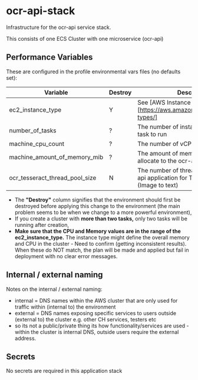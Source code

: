 # ocr-api-stack

Infrastructure for the ocr-api service stack.

This consists of one ECS Cluster with one microservice (ocr-api)

## Performance Variables

These are configured in the profile environmental vars files (no defaults set):

|     Variable                   | Destroy | Description                                                                       |
|---                             |--- |---                                                                                |
| ec2_instance_type              | Y | See [AWS Instance Types)[https://aws.amazon.com/ec2/instance-types/]              |
| number_of_tasks                | ? | The number of instances of the ocr-api task to run                                |
| machine_cpu_count              | ? | The number of vCPUs the ocr-api uses.                                             |
| machine_amount_of_memory_mib   | ? | The amount of memory in MiB to allocate to the ocr-api.                                  |
| ocr_tesseract_thread_pool_size | N | The number of threads used in the ocr-api application for Tesseract processing (Image to text) |

- The **"Destroy"** column signifies that the environment should first be destroyed before applying this change to the environment (the main problem seems to be when we change to a more powerful environment),
- If you create a cluster with **more than two tasks,** only two tasks will be running after creation,
- **Make sure that the CPU and Memory values are in the range of the ec2_instance_type.**  The instance type might define the overall memory and CPU in the cluster - Need to confirm (getting inconsistent results). When these do NOT match, the plan will be made and applied but fail in deployment with no clear error messages.

## Internal / external naming

Notes on the internal / external naming:

- internal = DNS names within the AWS cluster that are only used for traffic within (internal to) the environment
- external = DNS names exposing specific services to users outside (external to) the cluster e.g. other CH services, testers etc
- so its not a public/private thing its how functionality/services are used - within the cluster is internal DNS, outside users require the external address.

## Secrets

No secrets are required in this application stack
